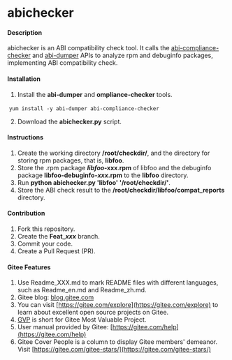 # abichecker

#### Description
abichecker is an ABI compatibility check tool. It calls the [abi-compliance-checker](https://github.com/lvc/abi-dumper) and [abi-dumper](https://github.com/lvc/abi-dumper) APIs to analyze rpm and debuginfo packages, implementing ABI compatibility check.

#### Installation

1. Install the **abi-dumper** and **ompliance-checker** tools.

​       `yum install -y abi-dumper abi-compliance-checker`

2. Download the  **abichecker.py**  script.

#### Instructions

1. Create the working directory **/root/checkdir/**, and the directory for storing rpm packages, that is, **libfoo**.
2. Store the .rpm package ***libfoo*-xxx**.**rpm** of libfoo and the debuginfo package **libfoo-debuginfo-*xxx*.rpm** to the **libfoo** directory.
3. Run **python abichecker.py 'libfoo' '/root/checkdir/'**.
4. Store the ABI check result to the **/root/checkdir/libfoo/compat_reports** directory.

#### Contribution

1. Fork this repository.
2. Create the **Feat_*xxx*** branch.
3. Commit your code.
4. Create a Pull Request (PR).



#### Gitee Features

1.  Use Readme_XXX.md to mark README files with different languages, such as Readme_en.md and Readme_zh.md.
2.  Gitee blog: [blog.gitee.com](https://blog.gitee.com)
3.  You can visit [https://gitee.com/explore](https://gitee.com/explore) to learn about excellent open source projects on Gitee.
4.  [GVP](https://gitee.com/gvp) is short for Gitee Most Valuable Project.
5.  User manual provided by Gitee: [https://gitee.com/help](https://gitee.com/help)
6.  Gitee Cover People is a column to display Gitee members' demeanor. Visit  [https://gitee.com/gitee-stars/](https://gitee.com/gitee-stars/)
